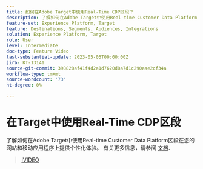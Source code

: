 ```yaml
---
title: 如何在Adobe Target中使用Real-Time CDP区段？
description: 了解如何在Adobe Target中使用Real-time Customer Data Platform区段在您的网站和移动应用程序上提供个性化体验。
feature-set: Experience Platform, Target
feature: Destinations, Segments, Audiences, Integrations
solution: Experience Platform, Target
role: User
level: Intermediate
doc-type: Feature Video
last-substantial-update: 2023-05-05T00:00:00Z
jira: KT-13141
source-git-commit: 398828af41f4d2a1d7620d8a7d1c290aae2cf34a
workflow-type: tm+mt
source-wordcount: '73'
ht-degree: 0%

---
```



# 在Target中使用Real-Time CDP区段

了解如何在Adobe Target中使用Real-time Customer Data Platform区段在您的网站和移动应用程序上提供个性化体验。 有关更多信息，请参阅 [文档](https://experienceleague.adobe.com/docs/target/using/integrate/integrating-with-rtcdp.html).

>[!VIDEO](https://video.tv.adobe.com/v/3419149/?learn=on)
